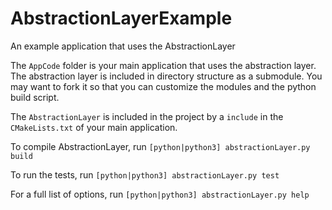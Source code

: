 # AbstractionLayerExample
An example application that uses the AbstractionLayer

The `AppCode` folder is your main application that uses the abstraction layer. The abstraction layer is included in directory structure as a submodule. You may want to fork it
so that you can customize the modules and the python build script.

The `AbstractionLayer` is included in the project by a `include` in the `CMakeLists.txt` of your main application.

To compile AbstractionLayer, run `[python|python3] abstractionLayer.py build`

To run the tests, run `[python|python3] abstractionLayer.py test`

For a full list of options, run `[python|python3] abstractionLayer.py help`
